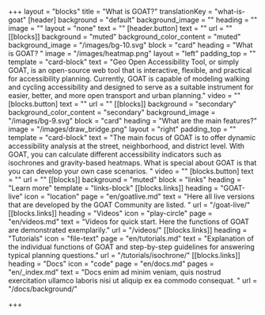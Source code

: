 +++
layout = "blocks"
title = "What is GOAT?"
translationKey = "what-is-goat"
[header]
background = "default"
background_image = ""
heading = ""
image = ""
layout = "none"
text = ""
[header.button]
text = ""
url = ""
[[blocks]]
background = "muted"
background_color_content = "muted"
background_image = "/images/bg-10.svg"
block = "card"
heading = "What is GOAT? "
image = "/images/heatmap.png"
layout = "left"
padding_top = ""
template = "card-block"
text = "Geo Open Accessibility Tool, or simply GOAT, is an open-source web tool that is interactive, flexible, and practical for accessibility planning. Currently, GOAT is capable of modeling walking and cycling accessibility and designed to serve as a suitable instrument for easier, better, and more open transport and urban planning."
video = ""
[blocks.button]
text = ""
url = ""
[[blocks]]
background = "secondary"
background_color_content = "secondary"
background_image = "/images/bg-9.svg"
block = "card"
heading = "What are the main features?"
image = "/images/draw_bridge.png"
layout = "right"
padding_top = ""
template = "card-block"
text = "The main focus of GOAT is to offer dynamic accessibility analysis at the street, neighborhood, and district level. With GOAT, you can calculate different accessibility indicators such as isochrones and gravity-based heatmaps. What is special about GOAT is that you can develop your own case scenarios. "
video = ""
[blocks.button]
text = ""
url = ""
[[blocks]]
background = "muted"
block = "links"
heading = "Learn more"
template = "links-block"
[[blocks.links]]
heading = "GOAT-live"
icon = "location"
page = "en/goatlive.md"
text = "Here all live versions that are developed by the GOAT Community are listed. "
url = "/goat-live/"
[[blocks.links]]
heading = "Videos"
icon = "play-circle"
page = "en/videos.md"
text = "Videos for quick start. Here the functions of GOAT are demonstrated exemplarily."
url = "/videos/"
[[blocks.links]]
heading = "Tutorials"
icon = "file-text"
page = "en/tutorials.md"
text = "Explanation of the individual functions of GOAT and step-by-step guidelines for answering typical planning questions."
url = "/tutorials/isochrone/"
[[blocks.links]]
heading = "Docs"
icon = "code"
page = "en/docs.md"
pages = "en/_index.md"
text = "Docs enim ad minim veniam, quis nostrud exercitation ullamco laboris nisi ut aliquip ex ea commodo consequat. "
url = "/docs/background/"

+++

